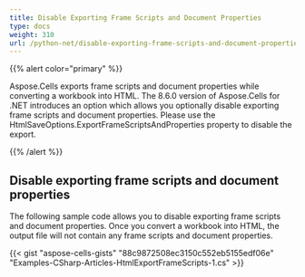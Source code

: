 ```yaml
---
title: Disable Exporting Frame Scripts and Document Properties
type: docs
weight: 310
url: /python-net/disable-exporting-frame-scripts-and-document-properties/
---
```


{{% alert color="primary" %}}

Aspose.Cells exports frame scripts and document properties while converting a workbook into HTML. The 8.6.0 version of Aspose.Cells for .NET introduces an option which allows you optionally disable exporting frame scripts and document properties. Please use the HtmlSaveOptions.ExportFrameScriptsAndProperties property to disable the export.

{{% /alert %}}

## **Disable exporting frame scripts and document properties**

The following sample code allows you to disable exporting frame scripts and document properties. Once you convert a workbook into HTML, the output file will not contain any frame scripts and document properties.

{{< gist "aspose-cells-gists" "88c9872508ec3150c552eb5155edf06e" "Examples-CSharp-Articles-HtmlExportFrameScripts-1.cs" >}}
